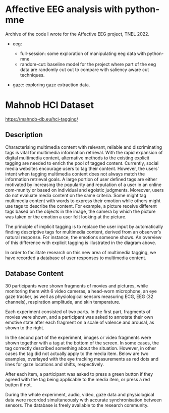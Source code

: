 # Affective EEG analysis with python-mne

Archive of the code I wrote for the Affective EEG project, TNEL 2022.
- eeg:
  - full-session: some exploration of manipulating eeg data with python-mne
  - random-cut: baseline model for the project where part of the eeg data are randomly cut out to compare with saliency aware cut techniques.

- gaze: exploring gaze extraction data.


# Mahnob HCI Dataset

https://mahnob-db.eu/hci-tagging/

## Description

Characterising multimedia content with relevant, reliable and discriminating tags is vital for multimedia information retrieval. With the rapid expansion of digital multimedia content, alternative methods to the existing explicit tagging are needed to enrich the pool of tagged content. Currently, social media websites encourage users to tag their content. However, the users’ intent when tagging multimedia content does not always match the information retrieval goals. A large portion of user defined tags are either motivated by increasing the popularity and reputation of a user in an online com-munity or based on individual and egoistic judgments. Moreover, users do not evaluate media content on the same criteria. Some might tag multimedia content with words to express their emotion while others might use tags to describe the content. For example, a picture receive different tags based on the objects in the image, the camera by which the picture was taken or the emotion a user felt looking at the picture.

The principle of implicit tagging is to replace the user input by automatically finding descriptive tags for multimedia content, derived from an observer’s natural response. For instance, the emotions someone shows. An overview of this difference with explicit tagging is illustrated in the diagram above.

In order to facilitate research on this new area of multimedia tagging, we have recorded a database of user responses to multimedia content.

## Database Content

30 participants were shown fragments of movies and pictures, while monitoring them with 6 video cameras, a head-worn microphone, an eye gaze tracker, as well as physiological sensors measuring ECG, EEG (32 channels), respiration amplitude, and skin temperature.

Each experiment consisted of two parts. In the first part, fragments of movies were shown, and a participant was asked to annotate their own emotive state after each fragment on a scale of valence and arousal, as shown to the right.

In the second part of the experiment, images or video fragments were shown together with a tag at the bottom of the screen. In some cases, the tag correctly described something about the situation. However, in other cases the tag did not actually apply to the media item. Below are two examples, overlayed with the eye tracking measurements as red dots and lines for gaze locations and shifts, respectively.

After each item, a participant was asked to press a green button if they agreed with the tag being applicable to the media item, or press a red button if not.

During the whole experiment, audio, video, gaze data and physiological data were recorded simultaneously with accurate synchronisation between sensors. The database is freely available to the research community.
